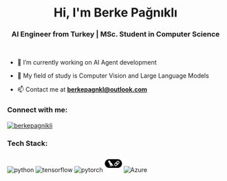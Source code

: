 <h1 align="center">Hi, I'm Berke Pağnıklı</h1>
<h3 align="center">AI Engineer from Turkey | MSc. Student in Computer Science</h3>
<br>

- 🔭 I’m currently working on AI Agent development

- 📝 My field of study is Computer Vision and Large Language Models

- 📫 Contact me at **berkepagnkl@outlook.com**

<h3 align="left">Connect with me:</h3>
<p align="left">
<a href="www.linkedin.com/in/berke-pagnikli-370565165" target="blank"><img align="center" src="https://raw.githubusercontent.com/rahuldkjain/github-profile-readme-generator/master/src/images/icons/Social/linked-in-alt.svg" alt="berkepagnikli" height="30" width="40" /></a>
</p>

<h3 align="left">Tech Stack:</h3>
<p align="left">
  <img src="https://www.vectorlogo.zone/logos/python/python-icon.svg" alt="python" width="40" height="40"/>
  <img src="https://www.vectorlogo.zone/logos/tensorflow/tensorflow-icon.svg" alt="tensorflow" width="40" height="40"/>
  <img src="https://www.vectorlogo.zone/logos/pytorch/pytorch-icon.svg" alt="pytorch" width="40" height="40"/>
  <img src="https://raw.githubusercontent.com/simple-icons/simple-icons/e8ab37b214fe8d52fe935d4710d19e5a06a25271/icons/langchain.svg" alt="langchain" width="40" height="40"/>
  <img src="https://upload.wikimedia.org/wikipedia/commons/f/fa/Microsoft_Azure.svg" alt="Azure" width="40" height="40"/>
</p>
